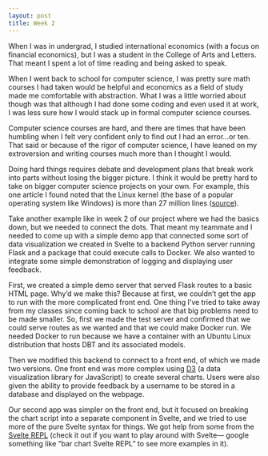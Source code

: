 ```yaml
---
layout: post
title: Week 2
---
```


When I was in undergrad, I studied international economics (with a focus on financial economics), but I was a student in the College of Arts and Letters. That meant I spent a lot of time reading and being asked to speak.

When I went back to school for computer science, I was pretty sure math courses I had taken would be helpful and economics as a field of study made me comfortable with abstraction. What I was a little worried about though was that although I had done some coding and even used it at work, I was less sure how I would stack up in formal computer science courses.

Computer science courses are hard, and there are times that have been humbling when I felt very confident only to find out I had an error…or ten. That said or because of the rigor of computer science, I have leaned on my extroversion and writing courses much more than I thought I would.

Doing hard things requires debate and development plans that break work into parts without losing the bigger picture. I think it would be pretty hard to take on bigger computer science projects on your own. For example, this one article I found noted that the Linux kernel (the base of a popular operating system like Windows) is more than 27 million lines ([source](https://www.linux.com/news/linux-in-2020-27-8-million-lines-of-code-in-the-kernel-1-3-million-in-systemd/)).

Take another example like in week 2 of our project where we had the basics down, but we needed to connect the dots. That meant my teammate and I needed to come up with a simple demo app that connected some sort of data visualization we created in Svelte to a backend Python server running Flask and a package that could execute calls to Docker. We also wanted to integrate some simple demonstration of logging and displaying user feedback.

First, we created a simple demo server that served Flask routes to a basic HTML page. Why’d we make this? Because at first, we couldn’t get the app to run with the more complicated front end. One thing I’ve tried to take away from my classes since coming back to school are that big problems need to be made smaller. So, first we made the test server and confirmed that we could serve routes as we wanted and that we could make Docker run. We needed Docker to run because we have a container with an Ubuntu Linux distribution that hosts DBT and its associated models.

Then we modified this backend to connect to a front end, of which we made two versions. One front end was more complex using [D3](https://d3js.org/) (a data visualization library for JavaScript) to create several charts. Users were also given the ability to provide feedback by a username to be stored in a database and displayed on the webpage.

Our second app was simpler on the front end, but it focused on breaking the chart script into a separate component in Svelte, and we tried to use more of the pure Svelte syntax for things. We got help from some from the [Svelte REPL](https://svelte.dev/repl/hello-world?version=3.48.0) (check it out if you want to play around with Svelte— google something like “bar chart Svelte REPL” to see more examples in it).

